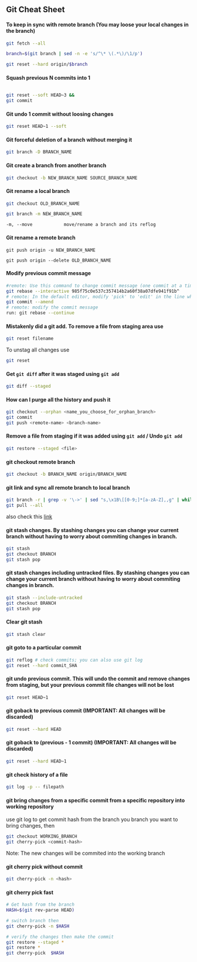 ## Git Cheat Sheet  

#### To keep in sync with remote branch (You may loose your local changes in the branch)
```bash
git fetch --all
```
```bash
branch=$(git branch | sed -n -e 's/^\* \(.*\)/\1/p')
```
```bash
git reset --hard origin/$branch
```
#### Squash previous N commits into 1
```bash

git reset --soft HEAD~3 &&
git commit
```
#### Git undo 1 commit without loosing changes
```bash
git reset HEAD~1 --soft   
```
#### Git forceful deletion of a branch without merging it
```bash
git branch -D BRANCH_NAME
```
#### Git create a branch from another branch
```bash
git checkout -b NEW_BRANCH_NAME SOURCE_BRANCH_NAME
```
#### Git rename a local branch
 ```bash
 git checkout OLD_BRANCH_NAME
 ```
 ```bash
 git branch -m NEW_BRANCH_NAME
 ```
 `-m, --move            move/rename a branch and its reflog`
#### Git rename a remote branch
 ```
 git push origin -u NEW_BRANCH_NAME
 ```
 ```
 git push origin --delete OLD_BRANCH_NAME
 ```
#### Modify previous commit message
```bash
#remote: Use this command to change commit message (one commit at a time):
git rebase --interactive 985f75c0e537c357414b2a60f38a07dfe941f91b^
# remote: In the default editor, modify 'pick' to 'edit' in the line whose commit you want to modify
git commit --amend
# remote: modify the commit message
run: git rebase --continue
```
#### Mistakenly did a git add. To remove a file from staging area use
```bash
git reset filename
```
To unstag all changes use
```bash
git reset
```
#### Get `git diff` after it was staged using `git add`
```bash
git diff --staged
```
#### How can I purge all the history and push it
```bash
git checkout --orphan <name_you_choose_for_orphan_branch>
git commit
git push <remote-name> <branch-name>
```
#### Remove a file from staging if it was added using `git add` / Undo `git add`
```bash
git restore --staged <file>
```
#### git checkout remote branch
```bash
git checkout -b BRANCH_NAME origin/BRANCH_NAME 
```
#### git link and sync all remote branch to local branch
```bash
git branch -r | grep -v '\->' | sed "s,\x1B\[[0-9;]*[a-zA-Z],,g" | while read remote; do git branch --track "${remote#origin/}" "$remote"; done
git pull --all
```
also check this [link](https://stackoverflow.com/questions/10312521/how-do-i-fetch-all-git-branches)
#### git stash changes. By stashing changes you can change your current branch without having to worry about commiting changes in branch.
```bash
git stash
git checkout BRANCH
git stash pop
```
#### git stash changes including untracked files. By stashing changes you can change your current branch without having to worry about commiting changes in branch.
```bash
git stash --include-untracked
git checkout BRANCH
git stash pop
```
#### Clear git stash
```bash
git stash clear
```
#### git goto to a particular commit
```bash
git reflog # check commits; you can also use git log
git reset --hard commit_SHA
```
#### git undo previous commit. This will undo the commit and remove changes from staging, but your previous commit file changes will not be lost
```bash
git reset HEAD~1
```
#### git goback to previous commit (IMPORTANT: All changes will be discarded)
```bash
git reset --hard HEAD
```
#### git goback to (previous - 1 commit) (IMPORTANT: All changes will be discarded)
```bash
git reset --hard HEAD~1
```
#### git check history of a file
```bash
git log -p -- filepath
```
#### git bring changes from a specific commit from a specific repository into working repository
use git log to get commit hash from the branch you branch you want to bring changes, then 
```bash
git checkout WORKING_BRANCH
git cherry-pick <commit-hash>
```
Note: The new changes will be commited into the working branch
#### git cherry pick without commit 
```bash
git cherry-pick -n <hash>
```
#### git cherry pick fast
```bash
# Get hash from the branch
HASH=$(git rev-parse HEAD)

# switch branch then
git cherry-pick -n $HASH

# verify the changes then make the commit
git restore --staged *
git restore *
git cherry-pick  $HASH
```
